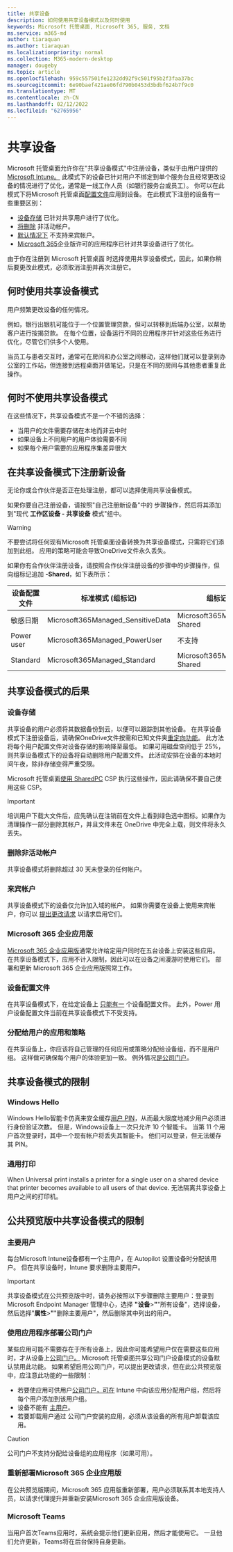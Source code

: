 ```yaml
---
title: 共享设备
description: 如何使用共享设备模式以及何时使用
keywords: Microsoft 托管桌面, Microsoft 365, 服务, 文档
ms.service: m365-md
author: tiaraquan
ms.author: tiaraquan
ms.localizationpriority: normal
ms.collection: M365-modern-desktop
manager: dougeby
ms.topic: article
ms.openlocfilehash: 959c557501fe1232dd92f9c501f95b2f3faa37bc
ms.sourcegitcommit: 6e90baef421ae06fd790b0453d3bdbf624b7f9c0
ms.translationtype: MT
ms.contentlocale: zh-CN
ms.lasthandoff: 02/12/2022
ms.locfileid: "62765956"
---
```

# <a name="shared-devices"></a>共享设备

Microsoft 托管桌面允许你在"共享设备模式"中注册设备，类似于由用户提供的[Microsoft Intune。](/mem/intune/configuration/shared-user-device-settings) 此模式下的设备已针对用户不绑定到单个服务台且经常更改设备的情况进行了优化，通常是一线工作人员（如银行服务台或员工）。 你可以在此模式下将Microsoft 托管桌面[配置文件](profiles.md)应用到设备。 在此模式下注册的设备有一些重要区别：

- [设备存储](#device-storage) 已针对共享用户进行了优化。
- [将删除](#deletion-of-inactive-accounts) 非活动帐户。
- [默认情况下](#guest-accounts) 不支持来宾帐户。
- [Microsoft 365](#microsoft-365-apps-for-enterprise)企业版许可的应用程序已针对共享设备进行了优化。

由于你在注册到 Microsoft 托管桌面 时选择使用共享设备模式，因此，如果你稍后要更改此模式，必须取消注册并再次注册它。

## <a name="when-to-use-shared-device-mode"></a>何时使用共享设备模式

用户频繁更改设备的任何情况。

例如，银行出银机可能位于一个位置管理贷款，但可以转移到后端办公室，以帮助客户进行按揭贷款。 在每个位置，设备运行不同的应用程序并针对这些任务进行优化，尽管它们供多个人使用。

当员工与患者交互时，通常可在房间和办公室之间移动，这样他们就可以登录到办公室的工作站，但连接到远程桌面并做笔记，只是在不同的房间与其他患者重复此操作。

## <a name="when-not-to-use-shared-device-mode"></a>何时不使用共享设备模式

在这些情况下，共享设备模式不是一个不错的选择：

- 当用户的文件需要存储在本地而非云中时
- 如果设备上不同用户的用户体验需要不同
- 如果每个用户需要的应用程序集差异很大

## <a name="enroll-new-devices-in-shared-device-mode"></a>在共享设备模式下注册新设备

无论你或合作伙伴是否正在处理注册，都可以选择使用共享设备模式。

如果你要自己注册设备，请按照"自己注册新设备"中的 [](../get-started/register-devices-self.md)步骤操作，然后将其添加到"现代 **工作区设备 - 共享设备** 模式"组中。

> [!WARNING]
> 不要尝试将任何现有Microsoft 托管桌面设备转换为共享设备模式，只需将它们添加到此组。 应用的策略可能会导致OneDrive文件永久丢失。

如果你有合作伙伴注册设备，请按照合作伙伴注册设备的步骤中的步骤操作，但 [](../get-started/register-devices-partner.md)向组标记追加 **-Shared**，如下表所示：

|设备配置文件  |标准模式 (组标记)   |组标记 (共享设备模式)   |
|---------|---------|---------|
|敏感日期 | Microsoft365Managed_SensitiveData        |  Microsoft365Managed_SensitiveData-Shared       |
| Power user         | Microsoft365Managed_PowerUser        | 不支持        |
|Standard     | Microsoft365Managed_Standard        | Microsoft365Managed_Standard-Shared  |

## <a name="consequences-of-shared-device-mode"></a>共享设备模式的后果

### <a name="device-storage"></a>设备存储

共享设备的用户必须将其数据备份到云，以便可以跟踪到其他设备。 在共享设备模式下注册设备后，请确保OneDrive文件按需和已知文件夹[重定向功能](/onedrive/redirect-known-folders)。[](https://support.microsoft.com/office/save-disk-space-with-onedrive-files-on-demand-for-windows-10-0e6860d3-d9f3-4971-b321-7092438fb38e#:~:text=%20Turn%20on%20Files%20On-Demand%20%201%20Make,files%20as%20you%20use%20them%20box.%20More%20) 此方法将每个用户配置文件对设备存储的影响降至最低。 如果可用磁盘空间低于 25%，则共享设备模式下的设备将自动删除用户配置文件。 此活动安排在设备的本地时间午夜，除非存储变得严重受限。

Microsoft 托管桌面[使用 SharedPC](/mem/intune/configuration/shared-user-device-settings-windows) CSP 执行这些操作，因此请确保不要自己使用这些 CSP。

> [!IMPORTANT]
> 培训用户下载大文件后，应先确认在注销前在文件上看到绿色选中图标。如果作为清理操作一部分删除其帐户，并且文件未在 OneDrive 中完全上载，则文件将永久丢失。

### <a name="deletion-of-inactive-accounts"></a>删除非活动帐户

共享设备模式将删除超过 30 天未登录的任何帐户。

### <a name="guest-accounts"></a>来宾帐户

共享设备模式下的设备仅允许加入域的帐户。 如果你需要在设备上使用来宾帐户，你可以 [提出更改请求](../working-with-managed-desktop/admin-support.md) 以请求启用它们。

### <a name="microsoft-365-apps-for-enterprise"></a>Microsoft 365 企业应用版

[Microsoft 365 企业应用版](/microsoft-365/managed-desktop/get-started/m365-apps)通常允许给定用户同时在五台设备上安装这些应用。 在共享设备模式下，应用不计入限制，因此可以在设备之间漫游时使用它们。 部署和更新 Microsoft 365 企业应用版照常工作。

### <a name="device-profiles"></a>设备配置文件

在共享设备模式下，在给定设备上 [只能有一](profiles.md) 个设备配置文件。 此外，Power 用户设备配置文件当前在共享设备模式下不受支持。

### <a name="apps-and-policies-assigned-to-users"></a>分配给用户的应用和策略

在共享设备上，你应该将自己管理的任何应用或策略分配给设备组，而不是用户组。 这样做可确保每个用户的体验更加一致。 例外情况[是公司门户](#deploying-apps-with-company-portal)。

## <a name="limitations-of-shared-device-mode"></a>共享设备模式的限制

### <a name="windows-hello"></a>Windows Hello

Windows Hello智能卡仿真来安全缓存[用户 PIN](/windows/security/identity-protection/hello-for-business/hello-faq)，从而最大限度地减少用户必须进行身份验证次数。 但是，Windows设备上一次只允许 10 个智能卡。 当第 11 个用户首次登录时，其中一个现有帐户将丢失其智能卡。 他们可以登录，但无法缓存其 PIN。

### <a name="universal-print"></a>通用打印

When Universal print installs a printer for a single user on a shared device that printer becomes available to all users of that device. 无法隔离共享设备上用户之间的打印机。

## <a name="limitations-of-shared-device-mode-in-the-public-preview-release"></a>公共预览版中共享设备模式的限制

### <a name="primary-user"></a>主要用户

每台Microsoft Intune设备都有一个主用户，在 Autopilot 设置设备时分配该用户。 但在共享设备时，Intune 要求删除主要用户。

> [!IMPORTANT]
> 共享设备模式在公共预览版中时，请务必按照以下步骤删除主要用户：登录到 Microsoft Endpoint Manager 管理中心，选择 **"设备**>**"**"所有设备"，选择设备，然后选择"**属性**>**"**"删除主要用户"，然后删除其中列出的用户。

### <a name="deploying-apps-with-company-portal"></a>使用应用程序部署公司门户

某些应用可能不需要存在于所有设备上，因此你可能希望用户仅在需要这些应用时，才从设备上[公司门户。](/mem/intune/user-help/install-apps-cpapp-windows) Microsoft 托管桌面共享公司门户设备模式的设备默认禁用此功能。 如果希望启用公司门户，可以提出更改请求，但在此公共预览[](../working-with-managed-desktop/admin-support.md)版中，应注意此功能的一些限制：

- 若要使应用可供用户[公司门户，可在](/mem/intune/apps/apps-deploy) Intune 中向该应用分配用户组，然后将每个用户添加到该用户组。
- 设备不能有 [主用户](#primary-user)。
- 若要卸载用户通过 公司门户安装的应用，必须从该设备的所有用户卸载该应用。

> [!CAUTION]
> 公司门户不支持分配给设备组的应用程序（如果可用）。

### <a name="redeployment-of-microsoft-365-apps-for-enterprise"></a>重新部署Microsoft 365 企业应用版

在公共预览版期间，Microsoft 365 应用版重新部署，用户必须联系其本地支持人员，以请求代理提升并重新安装Microsoft 365 企业应用版设备。

### <a name="microsoft-teams"></a>Microsoft Teams

当用户首次Teams应用时，系统会提示他们更新应用，然后才能使用它。 一旦他们允许更新，Teams将在后台保持自身更新。
